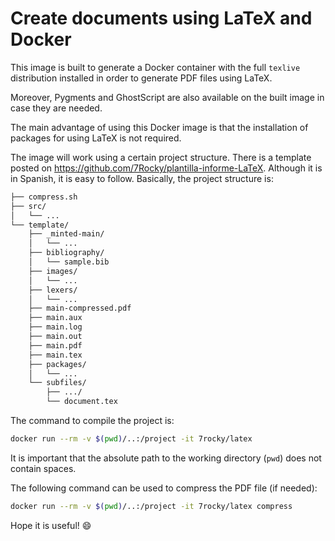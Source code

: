 # Create documents using LaTeX and Docker

This image is built to generate a Docker container with the full `texlive` distribution installed in order to generate PDF files using LaTeX.

Moreover, Pygments and GhostScript are also available on the built image in case they are needed.

The main advantage of using this Docker image is that the installation of packages for using LaTeX is not required.

The image will work using a certain project structure. There is a template posted on https://github.com/7Rocky/plantilla-informe-LaTeX. Although it is in Spanish, it is easy to follow. Basically, the project structure is:

```bash
├── compress.sh
├── src/
│   └── ...
└── template/
    ├── _minted-main/
    │   └── ...
    ├── bibliography/
    │   └── sample.bib
    ├── images/
    │   └── ...
    ├── lexers/
    │   └── ...
    ├── main-compressed.pdf
    ├── main.aux
    ├── main.log
    ├── main.out
    ├── main.pdf
    ├── main.tex
    ├── packages/
    │   └── ...
    └── subfiles/
        ├── .../
        └── document.tex
```

The command to compile the project is:

```bash
docker run --rm -v $(pwd)/..:/project -it 7rocky/latex
```

It is important that the absolute path to the working directory (`pwd`) does not contain spaces.

The following command can be used to compress the PDF file (if needed):

```bash
docker run --rm -v $(pwd)/..:/project -it 7rocky/latex compress
```

Hope it is useful! :smile:
